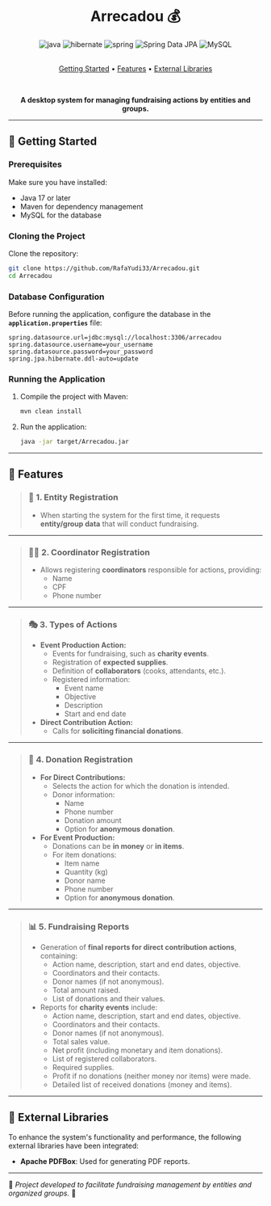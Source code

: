 <h1 align="center" style="font-weight: bold;">Arrecadou 💰</h1>

<div align="center">
  <img src="https://img.shields.io/badge/java-%23ED8B00.svg?style=for-the-badge&logo=openjdk&logoColor=white" alt="java">
  <img src="https://img.shields.io/badge/Hibernate-59666C?style=for-the-badge&logo=Hibernate&logoColor=white" alt="hibernate">
  <img src="https://img.shields.io/badge/spring-%236DB33F.svg?style=for-the-badge&logo=spring&logoColor=white" alt="spring">
  <img src="https://img.shields.io/badge/Spring%20Data%20JPA-6DB33F?style=for-the-badge&logo=spring&logoColor=white" alt="Spring Data JPA">
  <img src="https://img.shields.io/badge/MySQL-005C84?style=for-the-badge&logo=mysql&logoColor=white" alt="MySQL">
</div>

<br> 
<p align="center">
 <a href="#started">Getting Started</a> • 
 <a href="#features">Features</a> •
 <a href="#libraries">External Libraries</a>
</p>

<br>

<p align="center">
  <b>A desktop system for managing fundraising actions by entities and groups.</b>
</p>

---

<h2 id="started">🚀 Getting Started</h2>

### Prerequisites

Make sure you have installed:

- Java 17 or later
- Maven for dependency management
- MySQL for the database

### Cloning the Project

Clone the repository:

```bash
git clone https://github.com/RafaYudi33/Arrecadou.git
cd Arrecadou
```

### Database Configuration

Before running the application, configure the database in the **`application.properties`** file:

```properties
spring.datasource.url=jdbc:mysql://localhost:3306/arrecadou
spring.datasource.username=your_username
spring.datasource.password=your_password
spring.jpa.hibernate.ddl-auto=update
```

### Running the Application

1. Compile the project with Maven:
   ```bash
   mvn clean install
   ```

2. Run the application:
   ```bash
   java -jar target/Arrecadou.jar
   ```

---

<h2 id="features">📍 Features</h2>

> ### 🔹 **1. Entity Registration**
> - When starting the system for the first time, it requests **entity/group data** that will conduct fundraising.

---

> ### 🧑‍💼 **2. Coordinator Registration**
> - Allows registering **coordinators** responsible for actions, providing:
>   - Name
>   - CPF
>   - Phone number

---

> ### 🎭 **3. Types of Actions**
> - **Event Production Action:**
>   - Events for fundraising, such as **charity events**.
>   - Registration of **expected supplies**.
>   - Definition of **collaborators** (cooks, attendants, etc.).
>   - Registered information:
>     - Event name
>     - Objective
>     - Description
>     - Start and end date
> - **Direct Contribution Action:**
>   - Calls for **soliciting financial donations**.

---

> ### 💸 **4. Donation Registration**
> - **For Direct Contributions:**
>   - Selects the action for which the donation is intended.
>   - Donor information:
>     - Name
>     - Phone number
>     - Donation amount
>     - Option for **anonymous donation**.
> - **For Event Production:**
>   - Donations can be **in money** or **in items**.
>   - For item donations:
>     - Item name
>     - Quantity (kg)
>     - Donor name
>     - Phone number
>     - Option for **anonymous donation**.

---

> ### 📊 **5. Fundraising Reports**
> - Generation of **final reports for direct contribution actions**, containing:
>   - Action name, description, start and end dates, objective.
>   - Coordinators and their contacts.
>   - Donor names (if not anonymous).
>   - Total amount raised.
>   - List of donations and their values.
> - Reports for **charity events** include:
>   - Action name, description, start and end dates, objective.
>   - Coordinators and their contacts.
>   - Donor names (if not anonymous).
>   - Total sales value.
>   - Net profit (including monetary and item donations).
>   - List of registered collaborators.
>   - Required supplies.
>   - Profit if no donations (neither money nor items) were made.
>   - Detailed list of received donations (money and items).

---

<h2 id="libraries">🔌 External Libraries</h2>

To enhance the system's functionality and performance, the following external libraries have been integrated:

- **Apache PDFBox**: Used for generating PDF reports.
---

📌 *Project developed to facilitate fundraising management by entities and organized groups.* 🚀
